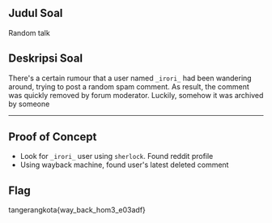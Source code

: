 ## Judul Soal
Random talk

## Deskripsi Soal

There's a certain rumour that a user named `_irori_` had been wandering around, trying to post a random spam comment. As result, the comment was quickly removed by forum moderator. Luckily, somehow it was archived by someone

---
## Proof of Concept
- Look for `_irori_` user using `sherlock`. Found reddit profile
- Using wayback machine, found user's latest deleted comment

## Flag

tangerangkota{way_back_hom3_e03adf}
